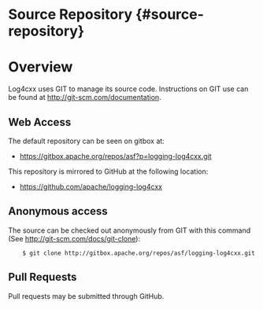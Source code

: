 Source Repository {#source-repository}
===
<!--
 Note: License header cannot be first, as doxygen does not generate
 cleanly if it before the '==='
-->
<!--
 Licensed to the Apache Software Foundation (ASF) under one or more
 contributor license agreements.  See the NOTICE file distributed with
 this work for additional information regarding copyright ownership.
 The ASF licenses this file to You under the Apache License, Version 2.0
 (the "License"); you may not use this file except in compliance with
 the License.  You may obtain a copy of the License at

	http://www.apache.org/licenses/LICENSE-2.0

 Unless required by applicable law or agreed to in writing, software
 distributed under the License is distributed on an "AS IS" BASIS,
 WITHOUT WARRANTIES OR CONDITIONS OF ANY KIND, either express or implied.
 See the License for the specific language governing permissions and
 limitations under the License.
-->

# Overview

Log4cxx uses GIT to manage its source code. Instructions on GIT use can be found at http://git-scm.com/documentation.

## Web Access

The default repository can be seen on gitbox at:

* https://gitbox.apache.org/repos/asf?p=logging-log4cxx.git

This repository is mirrored to GitHub at the following location:

* https://github.com/apache/logging-log4cxx

## Anonymous access

The source can be checked out anonymously from GIT with this command (See http://git-scm.com/docs/git-clone):

~~~
    $ git clone http://gitbox.apache.org/repos/asf/logging-log4cxx.git
~~~

## Pull Requests

Pull requests may be submitted through GitHub.
